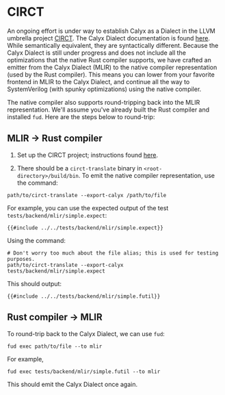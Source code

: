 # CIRCT

An ongoing effort is under way to establish Calyx as a Dialect in the LLVM umbrella project [CIRCT][]. 
The Calyx Dialect documentation is found [here][calyx-dialect]. While semantically equivalent, they 
are syntactically different.  Because the Calyx Dialect is still under progress and does not include 
all the optimizations that the native Rust compiler supports, we have crafted an emitter from the Calyx 
Dialect (MLIR) to the native compiler representation (used by the Rust compiler). This means you can 
lower from your favorite frontend in MLIR to the Calyx Dialect, and continue all the way to SystemVerilog
(with spunky optimizations) using the native compiler.

The native compiler also supports round-tripping back into the MLIR representation. We'll assume you've 
already built the Rust compiler and installed `fud`. Here are the steps below to round-trip:

## MLIR -> Rust compiler
1. Set up the CIRCT project; instructions found [here][circt-setup].

2. There should be a `circt-translate` binary in `<root-directory>/build/bin`. To emit the native compiler representation, use the command: 
```
path/to/circt-translate --export-calyx /path/to/file
```

For example, you can use the expected output of the test `tests/backend/mlir/simple.expect`:
```
{{#include ../../tests/backend/mlir/simple.expect}}
```

Using the command:

```
# Don't worry too much about the file alias; this is used for testing purposes.
path/to/circt-translate --export-calyx tests/backend/mlir/simple.expect
```

This should output:

```
{{#include ../../tests/backend/mlir/simple.futil}}
```

## Rust compiler -> MLIR
To round-trip back to the Calyx Dialect, we can use `fud`:
```
fud exec path/to/file --to mlir
```

For example,
```
fud exec tests/backend/mlir/simple.futil --to mlir
```

This should emit the Calyx Dialect once again.

[circt]: https://circt.llvm.org/
[circt-setup]: https://github.com/llvm/circt#setting-this-up
[calyx-dialect]: https://circt.llvm.org/docs/Dialects/Calyx/
